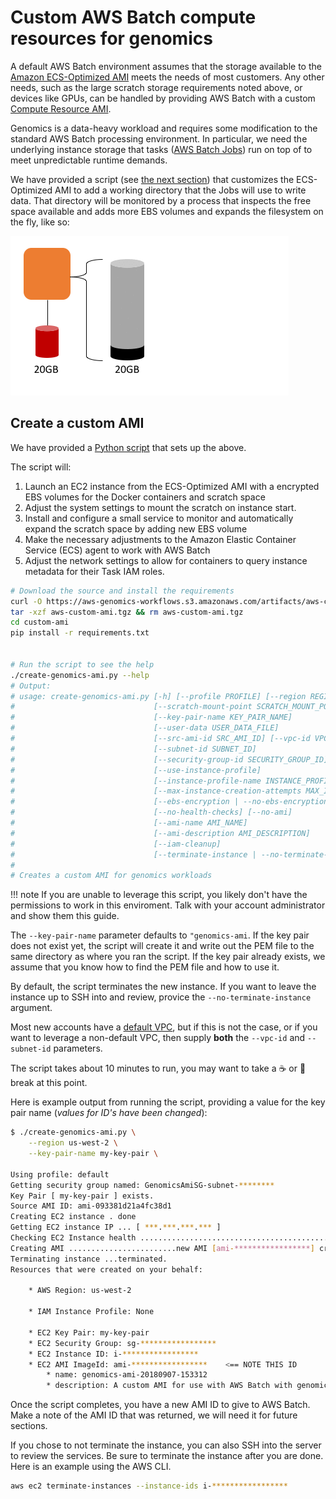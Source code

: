 
# Custom AWS Batch compute resources for genomics

A default AWS Batch environment assumes that the storage available to the [Amazon ECS-Optimized AMI](https://docs.aws.amazon.com/AmazonECS/latest/developerguide/ecs-optimized_AMI.html) meets the needs of most customers. Any other needs, such as the large scratch storage requirements noted above, or devices like GPUs, can be handled by providing AWS Batch with a custom [Compute Resource AMI](https://docs.aws.amazon.com/batch/latest/userguide/compute_resource_AMIs.html).

Genomics is a data-heavy workload and requires some modification to the standard AWS Batch processing environment. In particular, we need the underlying instance storage that tasks ([AWS Batch Jobs](https://docs.aws.amazon.com/batch/latest/userguide/jobs.html)) run on top of to meet unpredictable runtime demands.

We have provided a script (see [the next section](#create-a-custom-ami)) that customizes the ECS-Optimized AMI to add a working directory that the Jobs will use to write data. That directory will be monitored by a process that inspects the free space available and adds more EBS volumes and expands the filesystem on the fly, like so:

![Autoscaling EBS storage](images/autoscale-ebs.gif)


## Create a custom AMI

We have provided a [Python script](https://aws-genomics-workflows.s3.amazonaws.com/artifacts/aws-custom-ami.tgz) that sets up the above.

The script will:

1. Launch an EC2 instance from the ECS-Optimized AMI with a encrypted EBS volumes for the Docker containers  and scratch space
2. Adjust the system settings to mount the scratch on instance start.
3. Install and configure a small service to monitor and automatically expand the scratch space by adding new EBS volume
4. Make the necessary adjustments to the Amazon Elastic Container Service (ECS) agent to work with AWS Batch
5. Adjust the network settings to allow for containers to query instance metadata for their Task IAM roles.


```bash
# Download the source and install the requirements
curl -O https://aws-genomics-workflows.s3.amazonaws.com/artifacts/aws-custom-ami.tgz
tar -xzf aws-custom-ami.tgz && rm aws-custom-ami.tgz
cd custom-ami
pip install -r requirements.txt


# Run the script to see the help
./create-genomics-ami.py --help
# Output:
# usage: create-genomics-ami.py [-h] [--profile PROFILE] [--region REGION_NAME]
#                               [--scratch-mount-point SCRATCH_MOUNT_POINT]
#                               [--key-pair-name KEY_PAIR_NAME]
#                               [--user-data USER_DATA_FILE]
#                               [--src-ami-id SRC_AMI_ID] [--vpc-id VPC_ID]
#                               [--subnet-id SUBNET_ID]
#                               [--security-group-id SECURITY_GROUP_ID]
#                               [--use-instance-profile]
#                               [--instance-profile-name INSTANCE_PROFILE_NAME]
#                               [--max-instance-creation-attempts MAX_INSTANCE_CREATION_ATTEMPTS]
#                               [--ebs-encryption | --no-ebs-encryption]
#                               [--no-health-checks] [--no-ami]
#                               [--ami-name AMI_NAME]
#                               [--ami-description AMI_DESCRIPTION]
#                               [--iam-cleanup]
#                               [--terminate-instance | --no-terminate-instance]
#
# Creates a custom AMI for genomics workloads
```


!!! note
    If you are unable to leverage this script, you likely don't have the permissions to work in this enviroment. Talk with your account administrator and show them this guide.

The `--key-pair-name` parameter defaults to `"genomics-ami`. If the key pair does not exist yet, the script will create it and write out the PEM file to the same directory as where you ran the script. If the key pair already exists, we assume that you know how to find the PEM file and how to use it.

By default, the script terminates the new instance. If you want to leave the instance up to SSH into and review, provice the `--no-terminate-instance` argument.

Most new accounts have a [default VPC](https://docs.aws.amazon.com/AmazonVPC/latest/UserGuide/default-vpc.html), but if this is not the case, or if you want to leverage a non-default VPC, then supply **both** the `--vpc-id` and `--subnet-id` parameters.

The script takes about 10 minutes to run, you may want to take a :coffee: or :tea:  break at this point.

Here is example output from running the script, providing a value for the key pair name (_values for ID's have been changed_):

```bash
$ ./create-genomics-ami.py \
    --region us-west-2 \
    --key-pair-name my-key-pair \

Using profile: default
Getting security group named: GenomicsAmiSG-subnet-********
Key Pair [ my-key-pair ] exists.
Source AMI ID: ami-093381d21a4fc38d1
Creating EC2 instance . done
Getting EC2 instance IP ... [ ***.***.***.*** ]
Checking EC2 Instance health .................................................... available and healthy
Creating AMI ........................new AMI [ami-*****************] created.
Terminating instance ...terminated.
Resources that were created on your behalf:

    * AWS Region: us-west-2

    * IAM Instance Profile: None

    * EC2 Key Pair: my-key-pair
    * EC2 Security Group: sg-*****************
    * EC2 Instance ID: i-*****************
    * EC2 AMI ImageId: ami-*****************    <== NOTE THIS ID
        * name: genomics-ami-20180907-153312
        * description: A custom AMI for use with AWS Batch with genomics workflows
```

Once the script completes, you have a new AMI ID to give to AWS Batch. Make a note of the AMI ID that was returned, we will need it for future sections.

If you chose to not terminate the instance,  you can also SSH into the server to review the services. Be sure to terminate the instance after you are done. Here is an example using the AWS CLI.

```bash
aws ec2 terminate-instances --instance-ids i-*****************
```
